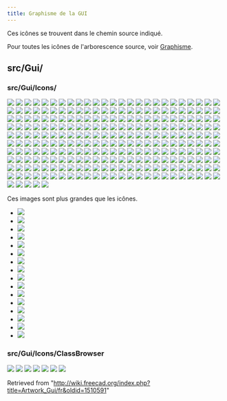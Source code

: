 ```yaml
---
title: Graphisme de la GUI
---
```


Ces icônes se trouvent dans le chemin source indiqué.

Pour toutes les icônes de l'arborescence source, voir [Graphisme](/Artwork/fr "Artwork/fr").

## src/Gui/

### src/Gui/Icons/

![](/images/Accessories-calculator.svg)
![](/images/Accessories-text-editor.svg)
![](/images/AddonManager.svg)
![](/images/Align-to-selection.svg)
![](/images/Application-exit.svg)
![](/images/Applications-accessories.svg)
![](/images/Applications-python.svg)
![](/images/Bound-expression.svg)
![](/images/Bound-expression-unset.svg)
![](/images/Breakpoint.svg)
![](/images/Bulb.svg)
![](/images/Button_add_all.svg)
![](/images/Button_down.svg)
![](/images/Button_invalid.svg)
![](/images/Button_left.svg)
![](/images/Button_right.svg)
![](/images/Button_sort.svg)
![](/images/Button_up.svg)
![](/images/Button_valid.svg)
![](/images/Clear-selection.svg)
![](/images/Colors.svg)
![](/images/Critical-info.svg)
![](/images/Cursor-through.svg)
![](/images/DagViewFail.svg)
![](/images/DagViewPass.svg)
![](/images/DagViewPending.svg)
![](/images/DagViewVisible.svg)
![](/images/Debug-marker.svg)
![](/images/Debug-start.svg)
![](/images/Debug-stop.svg)
![](/images/Delete.svg)
![](/images/Document.svg)
![](/images/Document-new.svg)
![](/images/Document-open.svg)
![](/images/Document-package.svg)
![](/images/Document-print.svg)
![](/images/Document-print-preview.svg)
![](/images/Document-properties.svg)
![](/images/Document-python.svg)
![](/images/Document-save.svg)
![](/images/Document-save-as.svg)
![](/images/DrawStyleAsIs.svg)
![](/images/DrawStyleFlatLines.svg)
![](/images/DrawStyleHiddenLine.svg)
![](/images/DrawStyleNoShading.svg)
![](/images/DrawStylePoints.svg)
![](/images/DrawStyleShaded.svg)
![](/images/DrawStyleWireFrame.svg)
![](/images/Edge-selection.svg)
![](/images/Edit-cleartext.svg)
![](/images/Edit-copy.svg)
![](/images/Edit-cut.svg)
![](/images/Edit-delete.svg)
![](/images/Edit-edit.svg)
![](/images/Edit-element-select-box.svg)
![](/images/Edit-element-select-box-cross.svg)
![](/images/Edit-paste.svg)
![](/images/Edit-redo.svg)
![](/images/Edit-select-all.svg)
![](/images/Edit-select-box.svg)
![](/images/Edit-select-box-cross.svg)
![](/images/Edit-undo.svg)
![](/images/Edit_Cancel.svg)
![](/images/Edit_OK.svg)
![](/images/Face-selection.svg)
![](/images/Feature.svg)
![](/images/Feature_suppressed.svg)
![](/images/Folder.svg)
![](/images/Forbidden.svg)
![](/images/Freecad.svg)
![](/images/Freecad-doc.svg)
![](/images/Geoassembly.svg)
![](/images/Geofeaturegroup.svg)
![](/images/Group.svg)
![](/images/Help-browser.svg)
![](/images/Image-open.svg)
![](/images/Image-plane.svg)
![](/images/Image-scaling.svg)
![](/images/Info.svg)
![](/images/Internet-web-browser.svg)
![](/images/InTray.svg)
![](/images/InTray_missed_notifications.svg)
![](/images/Invisible.svg)
![](/images/Link.svg)
![](/images/LinkArray.svg)
![](/images/LinkArrayOverlay.svg)
![](/images/LinkElement.svg)
![](/images/LinkGroup.svg)
![](/images/LinkImport.svg)
![](/images/LinkImportAll.svg)
![](/images/LinkOverlay.svg)
![](/images/LinkReplace.svg)
![](/images/LinkSelect.svg)
![](/images/LinkSelectAll.svg)
![](/images/LinkSelectFinal.svg)
![](/images/LinkSub.svg)
![](/images/LinkSubElement.svg)
![](/images/LinkSubOverlay.svg)
![](/images/List-add.svg)
![](/images/List-remove.svg)
![](/images/MacroEditor.svg)
![](/images/Material.svg)
![](/images/Media-playback-start.svg)
![](/images/Media-playback-stop.svg)
![](/images/Media-record.svg)
![](/images/Mouse_pointer.svg)
![](/images/Overlay_error.svg)
![](/images/Overlay_recompute.svg)
![](/images/Param_Bool.svg)
![](/images/Param_Float.svg)
![](/images/Param_Int.svg)
![](/images/Param_Text.svg)
![](/images/Param_UInt.svg)
![](/images/PolygonPick.svg)
![](/images/Preferences-display.svg)
![](/images/Preferences-general.svg)
![](/images/Preferences-import-export.svg)
![](/images/Preferences-python.svg)
![](/images/Preferences-system.svg)
![](/images/Preferences-workbenches.svg)
![](/images/Process-stop.svg)
![](/images/Px.svg)
![](/images/Sel-back.svg)
![](/images/Sel-bbox.svg)
![](/images/Sel-forward.svg)
![](/images/Sel-instance.svg)
![](/images/Spaceball_button.svg)
![](/images/SpNav-PanLR.svg)
![](/images/SpNav-PanUD.svg)
![](/images/SpNav-Roll.svg)
![](/images/SpNav-Spin.svg)
![](/images/SpNav-Tilt.svg)
![](/images/SpNav-Zoom.svg)
![](/images/Safe-mode-restart.svg)
![](/images/Std_Alignment.svg)
![](/images/Std_Axis.svg)
![](/images/Std_AxisCross.svg)
![](/images/Std_CloseActiveWindow.svg)
![](/images/Std_CloseAllWindows.svg)
![](/images/Std_CoordinateSystem.svg)
![](/images/Std_CoordinateSystem_alt.svg)
![](/images/Std_DemoMode.svg)
![](/images/Std_DependencyGraph.svg)
![](/images/Std_DlgParameter.svg)
![](/images/Std_DuplicateSelection.svg)
![](/images/Std_Export.svg)
![](/images/Std_HideObjects.svg)
![](/images/Std_HideSelection.svg)
![](/images/Std_Import.svg)
![](/images/Std_MarkToRecompute.svg)
![](/images/Std_MergeProjects.svg)
![](/images/Std_Placement.svg)
![](/images/Std_Plane.svg)
![](/images/Std_Point.svg)
![](/images/Std_PrintPdf.svg)
![](/images/Std_ProjectUtil.svg)
![](/images/Std_RandomColor.svg)
![](/images/Std_RecentFiles.svg)
![](/images/Std_RecentMacros.svg)
![](/images/Std_Revert.svg)
![](/images/Std_SaveAll.svg)
![](/images/Std_SaveCopy.svg)
![](/images/Std_SceneInspector.svg)
![](/images/Std_SelectVisibleObjects.svg)
![](/images/Std_SetAppearance.svg)
![](/images/Std_ShowObjects.svg)
![](/images/Std_ShowSelection.svg)
![](/images/Std_TextureMapping.svg)
![](/images/Std_ToggleClipPlane.svg)
![](/images/Std_ToggleFreeze.svg)
![](/images/Std_ToggleNavigation.svg)
![](/images/Std_ToggleObjects.svg)
![](/images/Std_ToggleTransparency.svg)
![](/images/Std_ToggleVisibility.svg)
![](/images/Std_Tool1.svg)
![](/images/Std_Tool2.svg)
![](/images/Std_Tool3.svg)
![](/images/Std_Tool4.svg)
![](/images/Std_Tool5.svg)
![](/images/Std_Tool6.svg)
![](/images/Std_Tool7.svg)
![](/images/Std_Tool8.svg)
![](/images/Std_Tool9.svg)
![](/images/Std_Tool10.svg)
![](/images/Std_Tool11.svg)
![](/images/Std_Tool12.svg)
![](/images/Std_TransformManip.svg)
![](/images/Std_UserEditModeColor.svg)
![](/images/Std_UserEditModeCutting.svg)
![](/images/Std_UserEditModeDefault.svg)
![](/images/Std_UserEditModeTransform.svg)
![](/images/Std_ViewDimetric.svg)
![](/images/Std_ViewHome.svg)
![](/images/Std_ViewIvIssueCamPos.svg)
![](/images/Std_ViewIvStereoInterleavedColumns.svg)
![](/images/Std_ViewIvStereoInterleavedRows.svg)
![](/images/Std_ViewIvStereoOff.svg)
![](/images/Std_ViewIvStereoQuadBuff.svg)
![](/images/Std_ViewIvStereoRedGreen.svg)
![](/images/Std_ViewScreenShot.svg)
![](/images/Std_ViewTrimetric.svg)
![](/images/Std_WindowCascade.svg)
![](/images/Std_WindowNext.svg)
![](/images/Std_WindowPrev.svg)
![](/images/Std_Windows.svg)
![](/images/Std_WindowTileVer.svg)
![](/images/TextDocument.svg)
![](/images/Tree-doc-collapse.svg)
![](/images/Tree-doc-multi.svg)
![](/images/Tree-doc-single.svg)
![](/images/Tree-goto-sel.svg)
![](/images/Tree-item-drag.svg)
![](/images/Tree-pre-sel.svg)
![](/images/Tree-rec-sel.svg)
![](/images/Tree-sync-pla.svg)
![](/images/Tree-sync-sel.svg)
![](/images/Tree-sync-view.svg)
![](/images/TreeItemInvisible.svg)
![](/images/TreeItemVisible.svg)
![](/images/Tree_Annotation.svg)
![](/images/Tree_Dimension.svg)
![](/images/Tree_Python.svg)
![](/images/Umf-measurement.svg)
![](/images/Unlink.svg)
![](/images/User.svg)
![](/images/Utilities-terminal.svg)
![](/images/VarSet.svg)
![](/images/Vertex-selection.svg)
![](/images/View-axonometric.svg)
![](/images/View-bottom.svg)
![](/images/View-front.svg)
![](/images/View-fullscreen.svg)
![](/images/View-isometric.svg)
![](/images/View-left.svg)
![](/images/View-measurement.svg)
![](/images/View-measurement-cross.svg)
![](/images/View-perspective.svg)
![](/images/View-rear.svg)
![](/images/View-refresh.svg)
![](/images/View-right.svg)
![](/images/View-rotate-left.svg)
![](/images/View-rotate-right.svg)
![](/images/View-select.svg)
![](/images/View-top.svg)
![](/images/View-unselectable.svg)
![](/images/Warning.svg)
![](/images/WhatsThis.svg)
![](/images/Window-new.svg)
![](/images/Zoom-all.svg)
![](/images/Zoom-border.svg)
![](/images/Zoom-border-cross.svg)
![](/images/Zoom-fit-best.svg)
![](/images/Zoom-in.svg)
![](/images/Zoom-out.svg)
![](/images/Zoom-selection.svg)

Ces images sont plus grandes que les icônes.

- ![](/images/Background.png)
- ![](/images/Freecadabout.png)
- ![](/images/Freecadsplash.png)
- ![](/images/Freecadsplash0.png)
- ![](/images/Freecadsplash1.png)
- ![](/images/Freecadsplash2.png)
- ![](/images/Freecadsplash3.png)
- ![](/images/Freecadsplash4.png)
- ![](/images/Freecadsplash5.png)
- ![](/images/Freecadsplash6.png)
- ![](/images/Freecadsplash7.png)
- ![](/images/Freecadsplash8.png)
- ![](/images/Freecadsplash9.png)
- ![](/images/Freecadsplash10.png)
- ![](/images/Freecadsplash11.png)
- ![](/images/Freecadsplash12.png)

### src/Gui/Icons/ClassBrowser

![](/images/Const_member.svg)
![](/images/Member.svg)
![](/images/Method.svg)
![](/images/Property.svg)
![](/images/Type_class.svg)
![](/images/Type_enum.svg)
![](/images/Type_module.svg)

Retrieved from "<http://wiki.freecad.org/index.php?title=Artwork_Gui/fr&oldid=1510591>"
